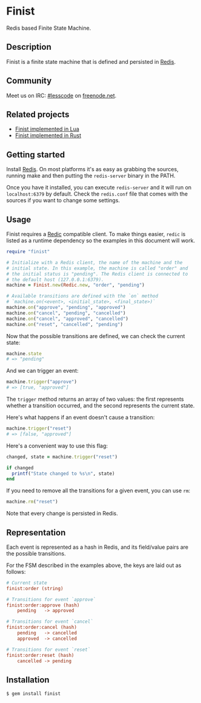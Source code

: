 Finist
======

Redis based Finite State Machine.

Description
-----------

Finist is a finite state machine that is defined and persisted in
[Redis][redis].

Community
---------

Meet us on IRC: [#lesscode](irc://chat.freenode.net/#lesscode) on
[freenode.net](http://freenode.net/).

Related projects
----------------

* [Finist implemented in Lua][finist.lua]
* [Finist implemented in Rust][finist.rust]

Getting started
---------------

Install [Redis][redis]. On most platforms it's as easy as grabbing
the sources, running make and then putting the `redis-server` binary
in the PATH.

Once you have it installed, you can execute `redis-server` and it
will run on `localhost:6379` by default. Check the `redis.conf`
file that comes with the sources if you want to change some settings.

Usage
-----

Finist requires a [Redic][redic] compatible client. To make things
easier, `redic` is listed as a runtime dependency so the examples
in this document will work.

```ruby
require "finist"

# Initialize with a Redis client, the name of the machine and the
# initial state. In this example, the machine is called "order" and
# the initial status is "pending". The Redis client is connected to
# the default host (127.0.0.1:6379).
machine = Finist.new(Redic.new, "order", "pending")

# Available transitions are defined with the `on` method
# `machine.on(<event>, <initial_state>, <final_state>)`
machine.on("approve", "pending", "approved")
machine.on("cancel", "pending", "cancelled")
machine.on("cancel", "approved", "cancelled")
machine.on("reset", "cancelled", "pending")
```

Now that the possible transitions are defined, we can check the
current state:

```ruby
machine.state
# => "pending"
```

And we can trigger an event:

```ruby
machine.trigger("approve")
# => [true, "approved"]
```

The `trigger` method returns an array of two values: the first
represents whether a transition occurred, and the second represents
the current state.

Here's what happens if an event doesn't cause a transition:

```ruby
machine.trigger("reset")
# => [false, "approved"]
```

Here's a convenient way to use this flag:

```ruby
changed, state = machine.trigger("reset")

if changed
  printf("State changed to %s\n", state)
end
```

If you need to remove all the transitions for a given event, you
can use `rm`:

```ruby
machine.rm("reset")
```

Note that every change is persisted in Redis.

Representation
--------------

Each event is represented as a hash in Redis, and its field/value
pairs are the possible transitions.

For the FSM described in the examples above, the keys are laid out
as follows:

```ini
# Current state
finist:order (string)

# Transitions for event `approve`
finist:order:approve (hash)
	pending   -> approved

# Transitions for event `cancel`
finist:order:cancel (hash)
	pending   -> cancelled
	approved  -> cancelled

# Transitions for event `reset`
finist:order:reset (hash)
	cancelled -> pending
```

Installation
------------

```
$ gem install finist
```

[redis]: http://redis.io
[redic]: https://github.com/amakawa/redic
[finist.lua]: https://github.com/soveran/finist.lua
[finist.rust]: https://github.com/badboy/finist
